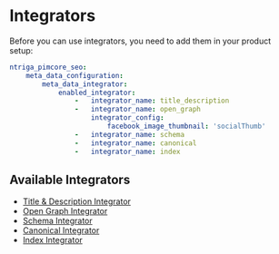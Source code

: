 # Integrators
Before you can use integrators, you need to add them in your product setup:

```yaml
ntriga_pimcore_seo:
    meta_data_configuration:
        meta_data_integrator:
            enabled_integrator:
                -   integrator_name: title_description
                -   integrator_name: open_graph
                    integrator_config:
                        facebook_image_thumbnail: 'socialThumb'
                -   integrator_name: schema
                -   integrator_name: canonical
                -   integrator_name: index
```

## Available Integrators

- [Title & Description Integrator](./Integrator/10_TitleDescriptionIntegrator.md)
- [Open Graph Integrator](./Integrator/11_OpenGraphIntegrator.md)
- [Schema Integrator](./Integrator/12_SchemaIntegrator.md)
- [Canonical Integrator](./Integrator/13_CanonicalIntegrator.md)
- [Index Integrator](./Integrator/14_IndexIntegrator.md)
